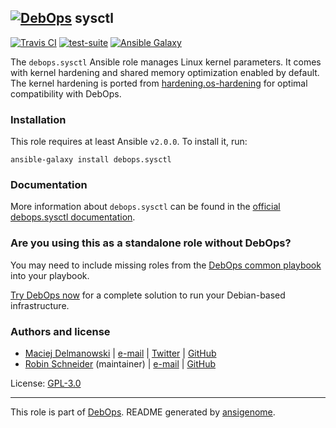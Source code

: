 ## [![DebOps](https://debops.org/images/debops-small.png)](https://debops.org) sysctl

<!-- This file was generated by Ansigenome. Do not edit this file directly but
     instead have a look at the files in the ./meta/ directory. -->

[![Travis CI](https://img.shields.io/travis/debops/ansible-sysctl.svg?style=flat)](https://travis-ci.org/debops/ansible-sysctl)
[![test-suite](https://img.shields.io/badge/test--suite-ansible--sysctl-blue.svg?style=flat)](https://github.com/debops/test-suite/tree/master/ansible-sysctl/)
[![Ansible Galaxy](https://img.shields.io/badge/galaxy-debops.sysctl-660198.svg?style=flat)](https://galaxy.ansible.com/debops/sysctl)


The `debops.sysctl` Ansible role manages Linux kernel parameters.
It comes with kernel hardening and shared memory optimization enabled by
default.
The kernel hardening is ported from
[hardening.os-hardening](https://github.com/hardening-io/ansible-os-hardening)
for optimal compatibility with DebOps.

### Installation

This role requires at least Ansible `v2.0.0`. To install it, run:

```Shell
ansible-galaxy install debops.sysctl
```

### Documentation

More information about `debops.sysctl` can be found in the
[official debops.sysctl documentation](https://docs.debops.org/en/latest/ansible/roles/ansible-sysctl/docs/).



### Are you using this as a standalone role without DebOps?

You may need to include missing roles from the [DebOps common
playbook](https://github.com/debops/debops-playbooks/blob/master/playbooks/common.yml)
into your playbook.

[Try DebOps now](https://debops.org/) for a complete solution to run your Debian-based infrastructure.





### Authors and license

- [Maciej Delmanowski](https://docs.debops.org/en/latest/debops-keyring/docs/entities.html#debops-keyring-entity-drybjed) | [e-mail](mailto:drybjed@gmail.com) | [Twitter](https://twitter.com/drybjed) | [GitHub](https://github.com/drybjed)
- [Robin Schneider](https://docs.debops.org/en/latest/debops-keyring/docs/entities.html#debops-keyring-entity-ypid) (maintainer) | [e-mail](mailto:ypid@riseup.net) | [GitHub](https://github.com/ypid)

License: [GPL-3.0](https://tldrlegal.com/license/gnu-general-public-license-v3-%28gpl-3%29)

***

This role is part of [DebOps](https://debops.org/). README generated by [ansigenome](https://github.com/nickjj/ansigenome/).

